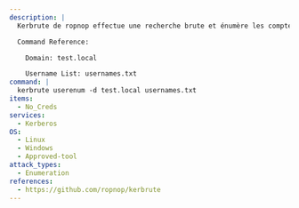 ```yaml
---
description: |
  Kerbrute de ropnop effectue une recherche brute et énumère les comptes Active Directory valides par le biais de la préauthentification Kerberos. La commande suivante tente d'énumérer les noms d'utilisateur valides à partir d'une liste de noms d'utilisateur à essayer.

  Command Reference:

  	Domain: test.local

  	Username List: usernames.txt
command: |
  kerbrute userenum -d test.local usernames.txt
items:
  - No_Creds
services:
  - Kerberos
OS:
  - Linux
  - Windows
  - Approved-tool
attack_types:
  - Enumeration
references:
  - https://github.com/ropnop/kerbrute
---
```

